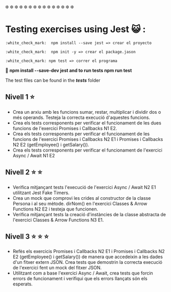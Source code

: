 
:snowflake: :snowflake: :snowflake: :snowflake: :snowflake:  :snowflake: :snowflake: :snowflake: :snowflake: :snowflake: :snowflake: :snowflake: :snowflake: :snowflake: :snowflake:
# Testing exercises using Jest 	:smiley_cat: :

	:white_check_mark:  npm install --save jest => crear el proyecto

 	:white_check_mark:  npm init -y => crear el package.jason 

	:white_check_mark: npm test => correr el programa

:feet:
**npm install --save-dev jest and to run tests npm run test**

The test files can be found in the **_tests_** folder

## Nivell 1 :star:
- Crea un arxiu amb les funcions sumar, restar, multiplicar i dividir dos o més operands. Testeja la correcta execució d'aquestes funcions.
- Crea els tests corresponents per verificar el funcionament de les dues funcions de l'exercici Promises i Callbacks N1 E2.
- Crea els tests corresponents per verificar el funcionament de les funcions de l'exercici Promises i Callbacks N2 E1 i Promises i Callbacks N2 E2 (getEmployee() i getSalary()).
- Crea els tests corresponents per verificar el funcionament de l'exercici Async / Await N1 E2

## Nivell 2  :star: :star:  
- Verifica mitjançant tests l'execució de l'exercici Async / Await N2 E1 utilitzant Jest Fake Timers.
- Crea un mock que comprovi les crides al constructor de la classe Persona i al seu mètode. dirNom() en l'exercici Classes & Arrow Functions N2 E2 i testeja que funcionen.
- Verifica mitjançant tests la creació d'instàncies de la classe abstracta de l'exercici Classes & Arrow Functions N3 E1.

## Nivell 3 :star: :star: :star:
- Refès els exercicis Promises i Callbacks N2 E1 i Promises i Callbacks N2 E2 (getEmployee() i getSalary()) de manera que accedeixin a les dades d'un fitxer extern JSON. Crea tests que demostrin la correcta execució de l'exercici fent un mock del fitxer JSON.
- Utilitzant com a base l'exercici Async / Await, crea tests que forcin errors de funcionament i verifiqui que els errors llançats són els esperats.